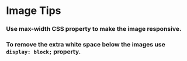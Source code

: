 # Image Tips

### Use max-width CSS property to make the image responsive.
### To remove the extra white space below the images use `display: block;` property.